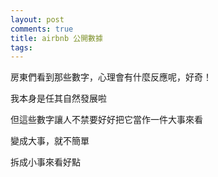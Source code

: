 ```yaml
---
layout: post
comments: true
title: airbnb 公開數據
tags: 
---
```

房東們看到那些數字，心理會有什麼反應呢，好奇！

我本身是任其自然發展啦

但這些數字讓人不禁要好好把它當作一件大事來看

變成大事，就不簡單

拆成小事來看好點

